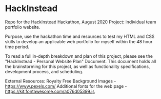 # HackInstead
Repo for the HackInstead Hackathon, August 2020
Project: Individual team portfolio website.

Purpose, use the hackathon time and resources to test my HTML and CSS skills to develop an applicable web portfolio for myself within the 48 hour time period.

To read a full in-depth breakdown and plan of this project, please see the "HackInstead - Personal Website Plan" Document. This document holds all the brainstorming for this project, as well as functionality specifications, development process, and scheduling.

External Resources:
Royalty Free Background Images - https://www.pexels.com/
Additional fonts for the web page - https://kit.fontawesome.com/a076d05399.js
